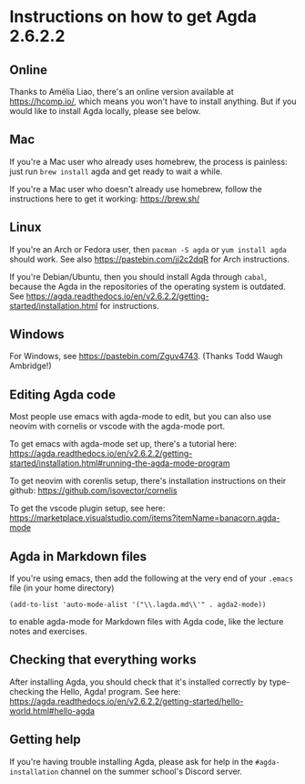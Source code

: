 # Instructions on how to get Agda 2.6.2.2

## Online

Thanks to Amélia Liao, there's an online version available at https://hcomp.io/,
which means you won't have to install anything.  But if you would like to
install Agda locally, please see below.

## Mac

If you're a Mac user who already uses homebrew, the process is painless: just
run `brew install` agda and get ready to wait a while.

If you're a Mac user who doesn't already use homebrew, follow the instructions
here to get it working: https://brew.sh/

## Linux

If you're an Arch or Fedora user, then `pacman -S agda` or `yum install agda`
should work. See also https://pastebin.com/jj2c2dqR for Arch instructions.

If you're Debian/Ubuntu, then you should install Agda through `cabal`, because
the Agda in the repositories of the operating system is outdated. See
https://agda.readthedocs.io/en/v2.6.2.2/getting-started/installation.html for
instructions.

## Windows

For Windows, see https://pastebin.com/Zguv4743. (Thanks Todd Waugh Ambridge!)

## Editing Agda code

Most people use emacs with agda-mode to edit, but you can also use neovim with
cornelis or vscode with the agda-mode port.

To get emacs with agda-mode set up, there's a tutorial here:
https://agda.readthedocs.io/en/v2.6.2.2/getting-started/installation.html#running-the-agda-mode-program

To get neovim with corenlis setup, there's installation instructions on their
github: https://github.com/isovector/cornelis

To get the vscode plugin setup, see here:
https://marketplace.visualstudio.com/items?itemName=banacorn.agda-mode

## Agda in Markdown files

If you're using emacs, then add the following at the very end of your `.emacs`
file (in your home directory)

```
(add-to-list 'auto-mode-alist '("\\.lagda.md\\'" . agda2-mode))
```

to enable agda-mode for Markdown files with Agda code, like the lecture notes
and exercises.

## Checking that everything works

After installing Agda, you should check that it's installed correctly by
type-checking the Hello, Agda! program. See here:
https://agda.readthedocs.io/en/v2.6.2.2/getting-started/hello-world.html#hello-agda

## Getting help

If you're having trouble installing Agda, please ask for help in the
`#agda-installation` channel on the summer school's Discord server.
